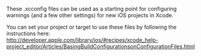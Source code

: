 These .xcconfig files can be used as a starting point for configuring warnings (and a few other settings) for new iOS projects in Xcode.

You can set your project or target to use these files by following the instructions here: http://developer.apple.com/library/ios/#recipes/xcode_help-project_editor/Articles/BasingBuildConfigurationsonConfigurationFiles.html
